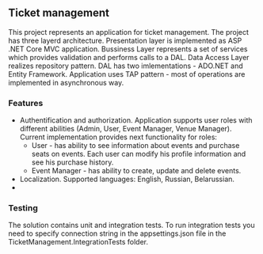 ## Ticket management

This project represents an application for ticket management. The project has three layerd architecture. Presentation layer is implemented as ASP .NET Core MVC application. Bussiness Layer represents a set of services which provides validation  and performs calls to a DAL. Data Access Layer realizes repository pattern. DAL has two imlementations - ADO.NET and Entity Framework. Application uses TAP pattern - most of operations are implemented in asynchronous way.

### Features
- Authentification and authorization. Application supports user roles with different abilities (Admin, User, Event Manager, Venue Manager). Current implementation provides next functionality for roles:
    - User - has ability to see information about events and purchase seats on events. Each user can modify his profile information and see his purchase history. 
    - Event Manager - has ability to create, update and delete events.
- Localization. Supported languages: English, Russian, Belarussian.
- 
### Testing
The solution contains unit and integration tests. To run integration tests you need to specify connection string in the appsettings.json file in the TicketManagement.IntegrationTests folder.

